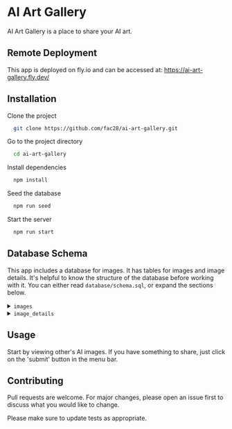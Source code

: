 # AI Art Gallery

AI Art Gallery is a place to share your AI art.

## Remote Deployment

This app is deployed on fly.io and can be accessed at: <https://ai-art-gallery.fly.dev/>

## Installation

Clone the project

```bash
  git clone https://github.com/fac28/ai-art-gallery.git
```

Go to the project directory

```bash
  cd ai-art-gallery
```

Install dependencies

```bash
  npm install
```

Seed the database
```bash
  npm run seed
```

Start the server

```bash
  npm run start
```

## Database Schema

This app includes a database for images. It has tables for images and image details. It's helpful to know the structure of the database before working with it. You can either read `database/schema.sql`, or expand the sections below.

<details>
<summary><code>images</code></summary>

| column     | type     | constraints               |
| ---------- | -------- | ------------------------- |
| id         | integer  | primary key autoincrement |
| image_file      | blob     |                     |

</details>

<details>
<summary><code>image_details</code></summary>

| column     | type     | constraints               |
| ---------- | -------- | ------------------------- |
| id         | integer  | primary key autoincrement|
| description    | text  |  |
| created_at | datetime | DEFAULT CURRENT_TIMESTAMP |
| image_id | integer | references images(id)     |
| uploaded_by | text | |

</details>

## Usage

Start by viewing other's AI images. If you have something to share, just click on the 'submit' button in the menu bar.

## Contributing

Pull requests are welcome. For major changes, please open an issue first
to discuss what you would like to change.

Please make sure to update tests as appropriate.
